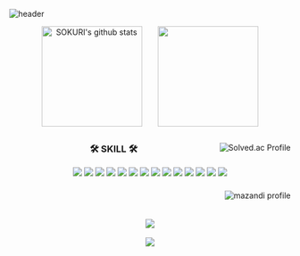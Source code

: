 ![header](https://capsule-render.vercel.app/api?type=waving&color=ffb81f&height=100&section=header&text=Jeon%20Hyeon%20Min&fontSize=35)

<div align="center">
  <a href="https://github.com/textneckdeveloper"><img align="center" style="height:180px" src="https://github-readme-stats.vercel.app/api?username=textneckdeveloper&show_icons=true&include_all_commits=true&theme=gruvbox&hide_border=true" alt="SOKURI's github stats" /></a>
  &nbsp;&nbsp;&nbsp;&nbsp;&nbsp;
  <a href="https://github.com/textneckdeveloper"><img align="center" style="height:180px" src="https://github-readme-stats.vercel.app/api/top-langs/?username=textneckdeveloper&layout=compact&theme=gruvbox&hide_border=true" /></a>
</div>

##

<div align="center">
  <a href="https://solved.ac/textneckdeveloper/"><img align="right" src="http://mazassumnida.wtf/api/v2/generate_badge?boj=textneckdeveloper" alt="Solved.ac Profile"/></a>
</div>

<div align="center">

  ### 🛠 SKILL 🛠
  
  <img src="https://img.shields.io/badge/java-007396?style=for-the-badge&logo=OpenJDK&logoColor=white">
  <img src="https://img.shields.io/badge/Spring-6DB33F?style=for-the-badge&logo=Spring&logoColor=white">
  <img src="https://img.shields.io/badge/springboot-6DB33F?style=for-the-badge&logo=springboot&logoColor=white">
  
  <img src="https://img.shields.io/badge/HTML5-E34F26?style=for-the-badge&logo=HTML5&logoColor=white">
  <img src="https://img.shields.io/badge/CSS3-1572B6?style=for-the-badge&logo=CSS3&logoColor=white">
  <img src="https://img.shields.io/badge/JavaScript-F7DF1E?style=for-the-badge&logo=JavaScript&logoColor=white">
  <img src="https://img.shields.io/badge/React-61DAFB?style=for-the-badge&logo=React&logoColor=white">
  
  <img src="https://img.shields.io/badge/jquery-0769AD?style=for-the-badge&logo=jquery&logoColor=white">
  <img src="https://img.shields.io/badge/oracle-F80000?style=for-the-badge&logo=oracle&logoColor=white"> 
  <img src="https://img.shields.io/badge/mysql-4479A1?style=for-the-badge&logo=mysql&logoColor=white">
  <img src="https://img.shields.io/badge/postgresql-4169E1?style=for-the-badge&logo=postgresql&logoColor=white">
  
  <img src="https://img.shields.io/badge/apache tomcat-F8DC75?style=for-the-badge&logo=apachetomcat&logoColor=white">
  <img src="https://img.shields.io/badge/eclipseide-2C2255?style=for-the-badge&logo=eclipseide&logoColor=white">
  <img src="https://img.shields.io/badge/github-181717?style=for-the-badge&logo=github&logoColor=white">
</div>

###

<div align="center">
  <a href="https://solved.ac/textneckdeveloper/"><img align="right" src="http://mazandi.herokuapp.com/api?handle=textneckdeveloper&theme=dark" alt="mazandi profile""/></a>
  <br><br><br>
  <a href="https://shard-atlasaurus-1a2.notion.site/Study-4cb0d524af014abd8ffa3a90198bf223?pvs=4"><img src="https://img.shields.io/badge/notion-000000?style=for-the-badge&logo=notion&logoColor=white">
  <br><br>
  <a href="https://hits.seeyoufarm.com"><img src="https://hits.seeyoufarm.com/api/count/incr/badge.svg?url=https%3A%2F%2Fgithub.com%2Ftextneckdeveloper&count_bg=%2379C83D&title_bg=%23585858&icon=github.svg&icon_color=%23E7E7E7&title=hits&edge_flat=false"/></a>
</div>
